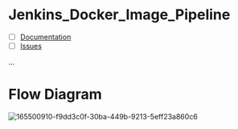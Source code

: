 # Jenkins_Docker_Image_Pipeline
- [ ] [Documentation](https://github.com/apoorvpandey-ap/Jenkins_Docker_Image_Pipeline/issues/2)
- [ ] [Issues](https://github.com/apoorvpandey-ap/Jenkins_Docker_Image_Pipeline/issues/1)

...
# Flow Diagram 
![165500910-f9dd3c0f-30ba-449b-9213-5eff23a860c6](https://user-images.githubusercontent.com/66588814/165507876-9bc0d4a2-baab-4cfe-9601-f8c3aed2646d.png)
